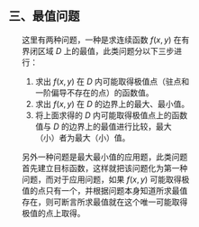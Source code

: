 <div style="float: left; width: 64%; padding: 1%;">

## 三、最值问题

<ul>

这里有两种问题，一种是求连续函数 $f(x, y)$ 在有界闭区域 $D$ 上的最值，此类问题分以下三步进行：
1. 求出 $f(x, y)$ 在 $D$ 内可能取得极值点（驻点和一阶偏导不存在的点）的函数值。
2. 求出 $f(x, y)$ 在 $D$ 的边界上的最大、最小值。
3. 将上面求得的 $D$ 内可能取得极值点上的函数值与 $D$ 的边界上的最值进行比较，最大（小）者为最大（小）值。

另外一种问题是最大最小值的应用题，此类问题首先建立目标函数，这样就把该问题化为第一种问题，而对于应用问题，如果 $f(x, y)$ 可能取得极值的点只有一个，并根据问题本身知道所求最值存在，则可断言所求最值就在这个唯一可能取得极值的点上取得。

</ul>
</div>
<div style="float: right; width: 26%; padding: 1%;">

</div>
<div style="clear: both;"></div>
